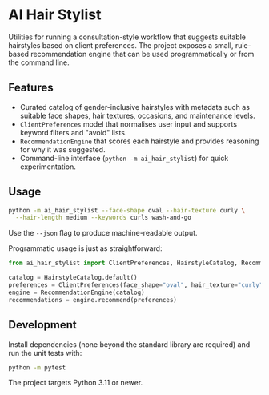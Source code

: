 # AI Hair Stylist

Utilities for running a consultation-style workflow that suggests suitable hairstyles
based on client preferences. The project exposes a small, rule-based recommendation
engine that can be used programmatically or from the command line.

## Features

- Curated catalog of gender-inclusive hairstyles with metadata such as suitable face
  shapes, hair textures, occasions, and maintenance levels.
- `ClientPreferences` model that normalises user input and supports keyword filters
  and "avoid" lists.
- `RecommendationEngine` that scores each hairstyle and provides reasoning for why it
  was suggested.
- Command-line interface (`python -m ai_hair_stylist`) for quick experimentation.

## Usage

```bash
python -m ai_hair_stylist --face-shape oval --hair-texture curly \
  --hair-length medium --keywords curls wash-and-go
```

Use the `--json` flag to produce machine-readable output.

Programmatic usage is just as straightforward:

```python
from ai_hair_stylist import ClientPreferences, HairstyleCatalog, RecommendationEngine

catalog = HairstyleCatalog.default()
preferences = ClientPreferences(face_shape="oval", hair_texture="curly")
engine = RecommendationEngine(catalog)
recommendations = engine.recommend(preferences)
```

## Development

Install dependencies (none beyond the standard library are required) and run the
unit tests with:

```bash
python -m pytest
```

The project targets Python 3.11 or newer.

